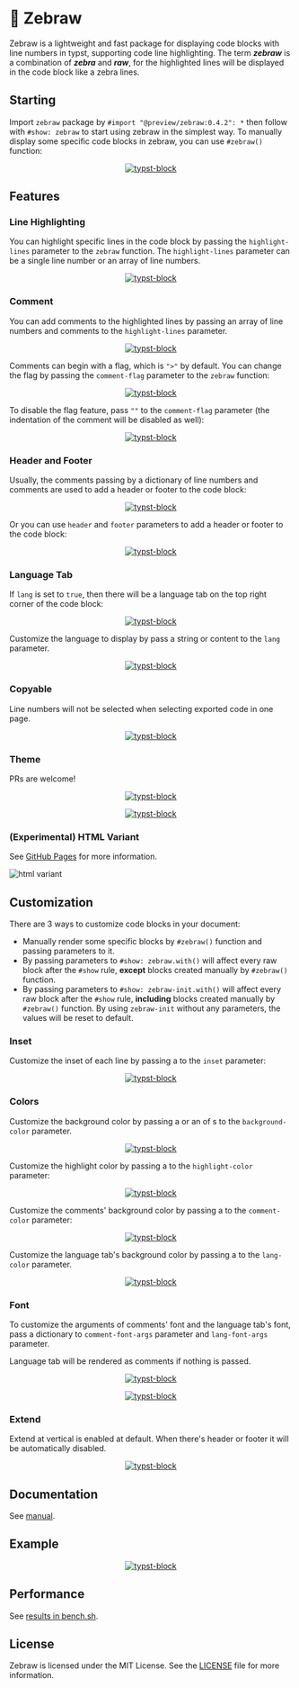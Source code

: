 
# 🦓 Zebraw

Zebraw is a lightweight and fast package for displaying code blocks with line numbers in typst, supporting code line highlighting. The term _**zebraw**_ is a combination of _**zebra**_ and _**raw**_, for the highlighted lines will be displayed in the code block like a zebra lines.

## Starting

Import `zebraw` package by `#import "@preview/zebraw:0.4.2": *` then follow with `#show: zebraw` to start using zebraw in the simplest way. To manually display some specific code blocks in zebraw, you can use `#zebraw()` function:

<p align="center"><a href="assets/1.typ"><picture><source media="(prefers-color-scheme: dark)" srcset="assets/1_Dark.svg"><img alt="typst-block" src="assets/1_Light.svg" /></picture></a></p>

## Features

### Line Highlighting

You can highlight specific lines in the code block by passing the `highlight-lines` parameter to the `zebraw` function. The `highlight-lines` parameter can be a single line number or an array of line numbers.

<p align="center"><a href="assets/2.typ"><picture><source media="(prefers-color-scheme: dark)" srcset="assets/2_Dark.svg"><img alt="typst-block" src="assets/2_Light.svg" /></picture></a></p>

### Comment

You can add comments to the highlighted lines by passing an array of line numbers and comments to the `highlight-lines` parameter.

<p align="center"><a href="assets/3.typ"><picture><source media="(prefers-color-scheme: dark)" srcset="assets/3_Dark.svg"><img alt="typst-block" src="assets/3_Light.svg" /></picture></a></p>

Comments can begin with a flag, which is `">"` by default. You can change the flag by passing the `comment-flag` parameter to the `zebraw` function:

<p align="center"><a href="assets/4.typ"><picture><source media="(prefers-color-scheme: dark)" srcset="assets/4_Dark.svg"><img alt="typst-block" src="assets/4_Light.svg" /></picture></a></p>

To disable the flag feature, pass `""` to the `comment-flag` parameter (the indentation of the comment will be disabled as well):

<p align="center"><a href="assets/5.typ"><picture><source media="(prefers-color-scheme: dark)" srcset="assets/5_Dark.svg"><img alt="typst-block" src="assets/5_Light.svg" /></picture></a></p>

### Header and Footer

Usually, the comments passing by a dictionary of line numbers and comments are used to add a header or footer to the code block:

<p align="center"><a href="assets/6.typ"><picture><source media="(prefers-color-scheme: dark)" srcset="assets/6_Dark.svg"><img alt="typst-block" src="assets/6_Light.svg" /></picture></a></p>

Or you can use `header` and `footer` parameters to add a header or footer to the code block:

<p align="center"><a href="assets/7.typ"><picture><source media="(prefers-color-scheme: dark)" srcset="assets/7_Dark.svg"><img alt="typst-block" src="assets/7_Light.svg" /></picture></a></p>

### Language Tab

If `lang` is set to `true`, then there will be a language tab on the top right corner of the code block:

<p align="center"><a href="assets/8.typ"><picture><source media="(prefers-color-scheme: dark)" srcset="assets/8_Dark.svg"><img alt="typst-block" src="assets/8_Light.svg" /></picture></a></p>

Customize the language to display by pass a string or content to the `lang` parameter.

<p align="center"><a href="assets/9.typ"><picture><source media="(prefers-color-scheme: dark)" srcset="assets/9_Dark.svg"><img alt="typst-block" src="assets/9_Light.svg" /></picture></a></p>

### Copyable

Line numbers will not be selected when selecting exported code in one page.

<p align="center"><a href="assets/10.typ"><picture><source media="(prefers-color-scheme: dark)" srcset="assets/10_Dark.svg"><img alt="typst-block" src="assets/10_Light.svg" /></picture></a></p>

### Theme

PRs are welcome!

<p align="center"><a href="assets/11.typ"><picture><source media="(prefers-color-scheme: dark)" srcset="assets/11_Dark.svg"><img alt="typst-block" src="assets/11_Light.svg" /></picture></a></p>

<p align="center"><a href="assets/12.typ"><picture><source media="(prefers-color-scheme: dark)" srcset="assets/12_Dark.svg"><img alt="typst-block" src="assets/12_Light.svg" /></picture></a></p>

### (Experimental) HTML Variant

See [GitHub Pages](https://hongjr03.github.io/typst-zebraw/) for more information.

![html variant](assets/html-example.png)

## Customization

There are 3 ways to customize code blocks in your document:

- Manually render some specific blocks by `#zebraw()` function and passing parameters to it.
- By passing parameters to `#show: zebraw.with()` will affect every raw block after the `#show` rule, **except** blocks created manually by `#zebraw()` function.
- By passing parameters to `#show: zebraw-init.with()` will affect every raw block after the `#show` rule, **including** blocks created manually by `#zebraw()` function. By using `zebraw-init` without any parameters, the values will be reset to default.

### Inset

Customize the inset of each line by passing a  to the `inset` parameter:

<p align="center"><a href="assets/14.typ"><picture><source media="(prefers-color-scheme: dark)" srcset="assets/14_Dark.svg"><img alt="typst-block" src="assets/14_Light.svg" /></picture></a></p>

### Colors

Customize the background color by passing a  or an  of s to the `background-color` parameter.

<p align="center"><a href="assets/15.typ"><picture><source media="(prefers-color-scheme: dark)" srcset="assets/15_Dark.svg"><img alt="typst-block" src="assets/15_Light.svg" /></picture></a></p>

Customize the highlight color by passing a  to the `highlight-color` parameter:

<p align="center"><a href="assets/16.typ"><picture><source media="(prefers-color-scheme: dark)" srcset="assets/16_Dark.svg"><img alt="typst-block" src="assets/16_Light.svg" /></picture></a></p>

Customize the comments' background color by passing a  to the `comment-color` parameter:

<p align="center"><a href="assets/17.typ"><picture><source media="(prefers-color-scheme: dark)" srcset="assets/17_Dark.svg"><img alt="typst-block" src="assets/17_Light.svg" /></picture></a></p>

Customize the language tab's background color by passing a  to the `lang-color` parameter.

<p align="center"><a href="assets/18.typ"><picture><source media="(prefers-color-scheme: dark)" srcset="assets/18_Dark.svg"><img alt="typst-block" src="assets/18_Light.svg" /></picture></a></p>

### Font

To customize the arguments of comments' font and the language tab's font, pass a dictionary to `comment-font-args` parameter and `lang-font-args` parameter.

Language tab will be rendered as comments if nothing is passed.

<p align="center"><a href="assets/19.typ"><picture><source media="(prefers-color-scheme: dark)" srcset="assets/19_Dark.svg"><img alt="typst-block" src="assets/19_Light.svg" /></picture></a></p>

<p align="center"><a href="assets/20.typ"><picture><source media="(prefers-color-scheme: dark)" srcset="assets/20_Dark.svg"><img alt="typst-block" src="assets/20_Light.svg" /></picture></a></p>

### Extend

Extend at vertical is enabled at default. When there's header or footer it will be automatically disabled.

<p align="center"><a href="assets/21.typ"><picture><source media="(prefers-color-scheme: dark)" srcset="assets/21_Dark.svg"><img alt="typst-block" src="assets/21_Light.svg" /></picture></a></p>

## Documentation

See [manual](manual.pdf).

## Example

<p align="center"><a href="assets/23.typ"><picture><source media="(prefers-color-scheme: dark)" srcset="assets/22_Dark.svg"><img alt="typst-block" src="assets/22_Light.svg" /></picture></a></p>

## Performance

See [results in bench.sh](https://github.com/hongjr03/typst-zebraw/blob/07caf7ed61805c96ddaf22dabdd6f8279e2bb2db/bench.sh#L9-L40).

## License

Zebraw is licensed under the MIT License. See the [LICENSE](LICENSE) file for more information.
